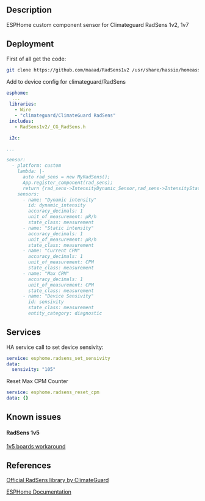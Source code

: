 
## Description

ESPHome custom component sensor for Climateguard RadSens 1v2, 1v7

## Deployment

First of all get the code:
```bash
git clone https://github.com/maaad/RadSens1v2 /usr/share/hassio/homeassistant/esphome/RadSens1v2
```
Add to device config for climateguard/RadSens
```yaml
esphome:
  ...
 libraries:
   - Wire
   - "climateguard/ClimateGuard RadSens"
 includes:
   - RadSens1v2/_CG_RadSens.h

 i2c:

...

sensor:
  - platform: custom
    lambda: |-
      auto rad_sens = new MyRadSens();
      App.register_component(rad_sens);
      return {rad_sens->IntensityDynamic_Sensor,rad_sens->IntensityStatic_Sensor, rad_sens->CurrentCPM_Sensor, rad_sens->MaxCPM_Sensor,rad_sens->Sensivity_Sensor};
    sensors:
      - name: "Dynamic intensity"
        id: dynamic_intensity
        accuracy_decimals: 1
        unit_of_measurement: μR/h
        state_class: measurement
      - name: "Static intensity"
        accuracy_decimals: 1
        unit_of_measurement: μR/h
        state_class: measurement
      - name: "Current CPM"
        accuracy_decimals: 1
        unit_of_measurement: CPM
        state_class: measurement
      - name: "Max CPM"
        accuracy_decimals: 1
        unit_of_measurement: CPM
        state_class: measurement
      - name: "Device Sensivity"
        id: sensivity
        state_class: measurement
        entity_category: diagnostic
```

## Services

HA service call to set device sensivity:
```yaml
service: esphome.radsens_set_sensivity 
data:
  sensivity: "105"
```

Reset Max CPM Counter 

```yaml
service: esphome.radsens_reset_cpm
data: {}
```

## Known issues

#### RadSens 1v5
[1v5 boards workaround](https://github.com/maaad/RadSens1v2/issues/3#issuecomment-1289578773)



## References

[Official RadSens library by ClimateGuard](https://github.com/climateguard/RadSens)

[ESPHome Documentation](https://esphome.io/index.html)


